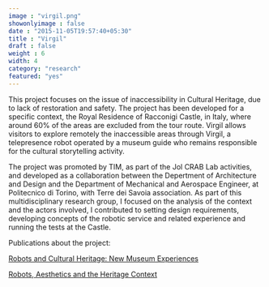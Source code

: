 ```yaml
---
image : "virgil.png"
showonlyimage : false
date : "2015-11-05T19:57:40+05:30"
title : "Virgil"
draft : false
weight : 6
width: 4
category: "research"
featured: "yes"
---
```



<!--more-->

This project focuses on the issue of inaccessibility in Cultural Heritage, due to lack of restoration and safety. The project has been developed for a specific context, the Royal Residence of Racconigi Castle, in Italy, where around 60% of the areas are excluded from the tour route. Virgil allows visitors to explore remotely the inaccessible areas through Virgil, a telepresence robot operated by a museum guide who remains responsible for the cultural storytelling activity.

The project was promoted by TIM, as part of the Jol CRAB Lab activities, and developed as a collaboration between the Depertment of Architecture and Design and the Department of Mechanical and Aerospace Engineer, at Politecnico di Torino, with  Terre dei Savoia association. As part of this multidisciplinary research group, I focused on the analysis of the context and the actors involved, I contributed to setting design requirements, developing concepts of the robotic service and related experience and running the tests at the Castle.


Publications about the project:

[Robots and Cultural Heritage: New Museum Experiences](http://artes.ucp.pt/citarj/article/view/158)

[Robots, Aesthetics and the Heritage Context](http://interactions.acm.org/archive/view/september-october-2017/robots-aesthetics-and-the-heritage-context)
